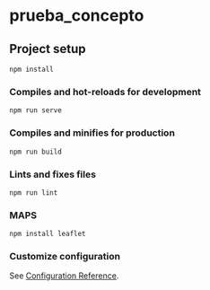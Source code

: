 # prueba_concepto

## Project setup
```
npm install
```

### Compiles and hot-reloads for development
```
npm run serve
```

### Compiles and minifies for production
```
npm run build
```

### Lints and fixes files
```
npm run lint
```
### MAPS
```
npm install leaflet
```


### Customize configuration
See [Configuration Reference](https://cli.vuejs.org/config/).
